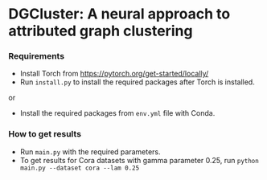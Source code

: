 # DGCluster: A neural approach to attributed graph clustering

### Requirements

- Install Torch from https://pytorch.org/get-started/locally/
- Run `install.py` to install the required packages after Torch is installed.

or

- Install the required packages from `env.yml` file with Conda.

### How to get results

- Run `main.py` with the required parameters.
- To get results for Cora datasets with gamma parameter 0.25, run `python main.py --dataset cora --lam 0.25`